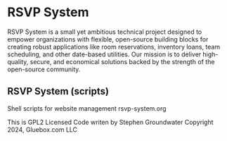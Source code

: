 # RSVP System 

RSVP System is a small yet ambitious technical project designed to empower organizations with flexible, open-source building blocks for creating robust applications like room reservations, inventory loans, team scheduling, and other date-based utilities. Our mission is to deliver high-quality, secure, and economical solutions backed by the strength of the open-source community.

## RSVP System (scripts)
Shell scripts for website management
rsvp-system.org

This is GPL2 Licensed Code writen by Stephen Groundwater
Copyright 2024, Gluebox.com LLC
